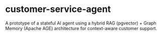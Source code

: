 # customer-service-agent
A prototype of a stateful AI agent using a hybrid RAG (pgvector) + Graph Memory (Apache AGE) architecture for context-aware customer support.
